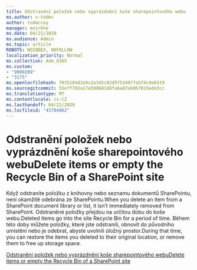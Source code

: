 ```yaml
---
title: Odstranění položek nebo vyprázdnění koše sharepointového webu
ms.author: v-todmc
author: todmccoy
manager: mnirkhe
ms.date: 04/21/2020
ms.audience: Admin
ms.topic: article
ROBOTS: NOINDEX, NOFOLLOW
localization_priority: Normal
ms.collection: Adm_O365
ms.custom:
- "9000209"
- "3175"
ms.openlocfilehash: f035104d3a9c2a3d5c82d9753497fa5f4c9e6319
ms.sourcegitcommit: 55eff703a17e500681d8fa6a87eb067019ade3cc
ms.translationtype: MT
ms.contentlocale: cs-CZ
ms.lasthandoff: 04/22/2020
ms.locfileid: "43704862"
---
```

# <a name="delete-items-or-empty-the-recycle-bin-of-a-sharepoint-site"></a><span data-ttu-id="e9080-102">Odstranění položek nebo vyprázdnění koše sharepointového webu</span><span class="sxs-lookup"><span data-stu-id="e9080-102">Delete items or empty the Recycle Bin of a SharePoint site</span></span> 

<span data-ttu-id="e9080-103">Když odstraníte položku z knihovny nebo seznamu dokumentů SharePointu, není okamžitě odebrána ze SharePointu.</span><span class="sxs-lookup"><span data-stu-id="e9080-103">When you delete an item from a SharePoint document library or list, it isn’t immediately removed from SharePoint.</span></span> <span data-ttu-id="e9080-104">Odstraněné položky přejdou na určitou dobu do koše webu.</span><span class="sxs-lookup"><span data-stu-id="e9080-104">Deleted items go into the site Recycle Bin for a period of time.</span></span> <span data-ttu-id="e9080-105">Během této doby můžete položky, které jste odstranili, obnovit do původního umístění nebo je odebrat, abyste uvolnili úložný prostor.</span><span class="sxs-lookup"><span data-stu-id="e9080-105">During that time, you can restore the items you deleted to their original location, or remove them to free up storage space.</span></span>

[<span data-ttu-id="e9080-106">Odstranění položek nebo vyprázdnění koše sharepointového webu</span><span class="sxs-lookup"><span data-stu-id="e9080-106">Delete items or empty the Recycle Bin of a SharePoint site</span></span>](https://support.office.com/article/2e713599-d13e-40d6-96dc-66f0a366f74e)